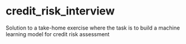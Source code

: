 # credit_risk_interview
Solution to a take-home exercise where the task is to build a machine learning model for credit risk assessment
